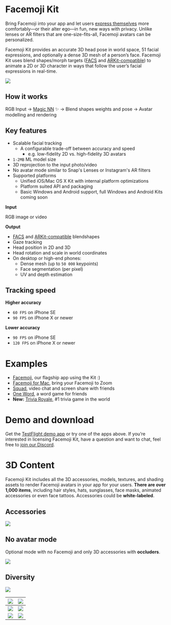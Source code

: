 # Facemoji Kit

Bring Facemoji into your app and let users [express themselves](https://apps.apple.com/app/id1418685721) more comfortably—or their alter ego—in fun, new ways with privacy. Unlike lenses or AR filters that are one-size-fits-all, Facemoji avatars can be personalized.

Facemoji Kit provides an accurate 3D head pose in world space, 51 facial expressions, and optionally a dense 3D mesh of a person’s face. Facemoji Kit uses blend shapes/morph targets ([FACS](https://en.wikipedia.org/wiki/Facial_Action_Coding_System) and [ARKit-compatible](https://developer.apple.com/documentation/arkit/arfaceanchor/blendshapelocation)) to animate a 2D or 3D character in ways that follow the user’s facial expressions in real-time.

![](https://paper-attachments.dropbox.com/s_C7BFD236070C71F9A3782B4A76576B1DBC5B0EBD4DDCD3EBD784C3F53FE76DED_1585000992759_facemojikit2.gif)

## How it works

RGB Input → [Magic NN](https://www.youtube.com/watch?v=7IhPgNGgUyQ) ✨ → Blend shapes weights and pose → Avatar modelling and rendering

## Key features
- Scalable facial tracking
    - A configurable trade-off between accuracy and speed
        - e.g. low-fidelity 2D vs. high-fidelity 3D avatars
- `1-2MB` ML model size
- 3D reprojection to the input photo/video
- No avatar mode similar to Snap's Lenses or Instagram's AR filters
- Supported platforms
    - Unified iOS/Mac OS X Kit with internal platform optimizations
    - Platform suited API and packaging
    - Basic Windows and Android support, full Windows and Android Kits coming soon

**Input**

RGB image or video

**Output**

- [FACS](https://en.wikipedia.org/wiki/Facial_Action_Coding_System) and [ARKit-compatible](https://developer.apple.com/documentation/arkit/arfaceanchor/blendshapelocation) blendshapes
- Gaze tracking
- Head position in 2D and 3D
- Head rotation and scale in world coordinates
- On desktop or high-end phones:
    - Dense mesh (up to `50 000` keypoints)
    - Face segmentation (per pixel)
    - UV and depth estimation
## Tracking speed

**Higher accuracy**

- `60 FPS` on iPhone SE
- `90 FPS` on iPhone X or newer

**Lower accuracy**

- `90 FPS` on iPhone SE
- `120 FPS` on iPhone X or newer
# Examples
- [Facemoji](https://apps.apple.com/app/id1418685721), our flagship app using the Kit :)
- [Facemoji for Mac](http://facemoji.co/formac/), bring your Facemoji to Zoom
- [Squad](https://apps.apple.com/app/apple-store/id1398048313), video chat and screen share with friends
- [One Word](https://apps.apple.com/us/app/one-word/id1482946490), a word game for friends
- **New:** [Trivia Royale](https://apps.apple.com/us/app/trivia-royale/id1506822846), #1 trivia game in the world
# Demo and download

Get the [TestFlight demo app](https://testflight.apple.com/join/LPgogCTf) or try one of the apps above. If you’re interested in licensing Facemoji Kit, have a question and want to chat, feel free to [join our Discord](http://discord.com/invite/t2nFk8WuBC).

# 3D Content

Facemoji Kit includes all the 3D accessories, models, textures, and shading assets to render Facemoji avatars in your app for your users. **There are over 1,000 items**, including hair styles, hats, sunglasses, face masks, animated accessories or even face tattoos. Accessories could be **white-labeled**.

## Accessories 
![](https://paper-attachments.dropbox.com/s_C7BFD236070C71F9A3782B4A76576B1DBC5B0EBD4DDCD3EBD784C3F53FE76DED_1585072985653_video.png)

## No avatar mode

Optional mode with no Facemoji and only 3D accessories with **occluders**.

![](https://paper-attachments.dropbox.com/s_C7BFD236070C71F9A3782B4A76576B1DBC5B0EBD4DDCD3EBD784C3F53FE76DED_1586454799479_nofacemoji.jpg)

## Diversity
![](https://paper-attachments.dropbox.com/s_C7BFD236070C71F9A3782B4A76576B1DBC5B0EBD4DDCD3EBD784C3F53FE76DED_1586454961806_20_04_02.png)



| ![](https://paper-attachments.dropbox.com/s_C7BFD236070C71F9A3782B4A76576B1DBC5B0EBD4DDCD3EBD784C3F53FE76DED_1586455576325_01.png) | ![](https://paper-attachments.dropbox.com/s_C7BFD236070C71F9A3782B4A76576B1DBC5B0EBD4DDCD3EBD784C3F53FE76DED_1586455576410_02.png) |
| ---------------------------------------------------------------------------------------------------------------------------------- | ---------------------------------------------------------------------------------------------------------------------------------- |
| ![](https://paper-attachments.dropbox.com/s_C7BFD236070C71F9A3782B4A76576B1DBC5B0EBD4DDCD3EBD784C3F53FE76DED_1586455576559_03.png) | ![](https://paper-attachments.dropbox.com/s_C7BFD236070C71F9A3782B4A76576B1DBC5B0EBD4DDCD3EBD784C3F53FE76DED_1586455576353_04.png) |
| ![](https://paper-attachments.dropbox.com/s_C7BFD236070C71F9A3782B4A76576B1DBC5B0EBD4DDCD3EBD784C3F53FE76DED_1586455577616_05.png) | ![](https://paper-attachments.dropbox.com/s_C7BFD236070C71F9A3782B4A76576B1DBC5B0EBD4DDCD3EBD784C3F53FE76DED_1586455576463_06.png) |


